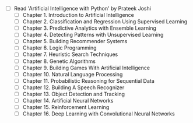 - [ ] Read 'Artificial Intelligence with Python' by Prateek Joshi
    * [ ] Chapter 1. Introduction to Artificial Intelligence
    * [ ] Chapter 2. Classification and Regression Using Supervised Learning
    * [ ] Chapter 3. Predictive Analytics with Ensemble Learning
    * [ ] Chapter 4. Detecting Patterns with Unsupervised Learning
    * [ ] Chapter 5. Building Recommender Systems
    * [ ] Chapter 6. Logic Programming
    * [ ] Chapter 7. Heuristic Search Techniques
    * [ ] Chapter 8. Genetic Algorithms
    * [ ] Chapter 9. Building Games With Artificial Intelligence
    * [ ] Chapter 10. Natural Language Processing
    * [ ] Chapter 11. Probabilistic Reasoning for Sequential Data
    * [ ] Chapter 12. Building A Speech Recognizer
    * [ ] Chapter 13. Object Detection and Tracking
    * [ ] Chapter 14. Artificial Neural Networks
    * [ ] Chapter 15. Reinforcement Learning
    * [ ] Chapter 16. Deep Learning with Convolutional Neural Networks